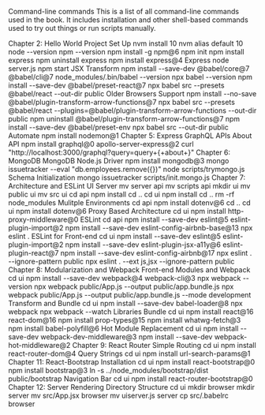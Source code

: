 Command-line commands
This is a list of all command-line commands used in the book. It includes installation and other shell-based commands used to try out things or run scripts manually.

Chapter 2: Hello World
Project Set Up
nvm install 10
nvm alias default 10
node --version
npm --version
npm install -g npm@6
npm init
npm install express
npm uninstall express
npm install express@4
Express
node server.js
npm start
JSX Transform
npm install --save-dev @babel/core@7 @babel/cli@7
node_modules/.bin/babel --version
npx babel --version
npm install --save-dev @babel/preset-react@7
npx babel src --presets @babel/react --out-dir public
Older Browsers Support
npm install --no-save @babel/plugin-transform-arrow-functions@7
npx babel src --presets @babel/react --plugins=@babel/plugin-transform-arrow-functions --out-dir public
npm uninstall @babel/plugin-transform-arrow-functions@7
npm install --save-dev @babel/preset-env
npx babel src --out-dir public
Automate
npm install nodemon@1
Chapter 5: Express GraphQL APIs
About API
npm install graphql@0 apollo-server-express@2
curl "http://localhost:3000/graphql?query=query+\{+about+\}"
Chapter 6: MongoDB
MongoDB Node.js Driver
npm install mongodb@3
mongo issuetracker --eval "db.employees.remove({})"
node scripts/trymongo.js
Schema Initialization
mongo issuetracker scripts/init.mongo.js
Chapter 7: Architecture and ESLint
UI Server
mv server api
mv scripts api
mkdir ui
mv public ui
mv src ui
cd api
npm install
cd ..
cd ui
npm install
cd ..
rm -rf node_modules
Mulitple Environments
cd api
npm install dotenv@6
cd ..
cd ui
npm install dotenv@6
Proxy Based Architecture
cd ui
npm install http-proxy-middleware@0
ESLint
cd api
npm install --save-dev eslint@5 eslint-plugin-import@2
npm install --save-dev eslint-config-airbnb-base@13
npx eslint .
ESLint for Front-end
cd ui
npm install --save-dev eslint@5 eslint-plugin-import@2
npm install --save-dev eslint-plugin-jsx-a11y@6 eslint-plugin-react@7
npm install --save-dev eslint-config-airbnb@17
npx eslint . --ignore-pattern public
npx eslint . --ext js,jsx --ignore-pattern public
Chapter 8: Modularization and Webpack
Front-end Modules and Webpack
cd ui
npm install --save-dev webpack@4 webpack-cli@3
npx webpack --version
npx webpack public/App.js --output public/app.bundle.js
npx webpack public/App.js --output public/app.bundle.js --mode development
Transform and Bundle
cd ui
npm install --save-dev babel-loader@8
npx webpack
npx webpack --watch
Libraries Bundle
cd ui
npm install react@16 react-dom@16
npm install prop-types@15
npm install whatwg-fetch@3
npm install babel-polyfill@6
Hot Module Replacement
cd ui
npm install --save-dev webpack-dev-middleware@3
npm install --save-dev webpack-hot-middleware@2
Chapter 9: React Router
Simple Routing
cd ui
npm install react-router-dom@4
Query Strings
cd ui
npm install url-search-params@1
Chapter 11: React-Bootstrap
Installation
cd ui
npm install react-bootstrap@0
npm install bootstrap@3
ln -s ../node_modules/bootstrap/dist public/bootstrap
Navigation Bar
cd ui
npm install react-router-bootstrap@0
Chapter 12: Server Rendering
Directory Structure
cd ui
mkdir browser
mkdir server
mv src/App.jsx browser
mv uiserver.js server
cp src/.babelrc browser
